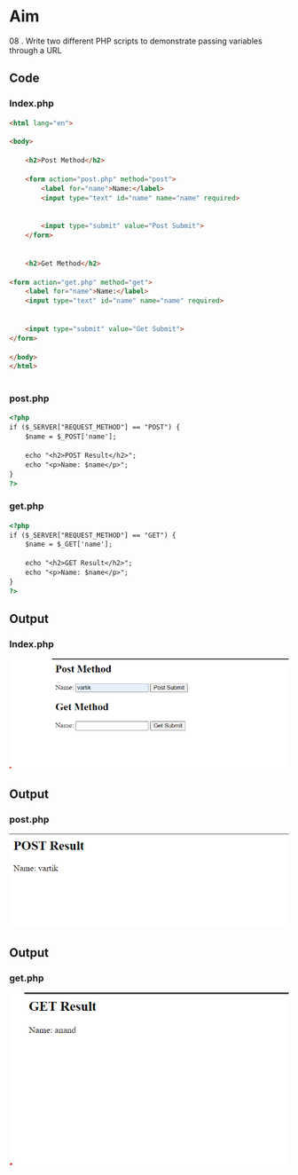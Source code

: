 # Aim
08 . Write two different PHP scripts to demonstrate passing variables through a URL
## Code

### Index.php
```html
<html lang="en">

<body>

    <h2>Post Method</h2>

    <form action="post.php" method="post">
        <label for="name">Name:</label>
        <input type="text" id="name" name="name" required>

     
        <input type="submit" value="Post Submit">
    </form>


    <h2>Get Method</h2>

<form action="get.php" method="get">
    <label for="name">Name:</label>
    <input type="text" id="name" name="name" required>

  
    <input type="submit" value="Get Submit">
</form>

</body>
</html>



```



### post.php
```html
<?php
if ($_SERVER["REQUEST_METHOD"] == "POST") {
    $name = $_POST['name'];

    echo "<h2>POST Result</h2>";
    echo "<p>Name: $name</p>";
} 
?>


```



### get.php
```html
<?php
if ($_SERVER["REQUEST_METHOD"] == "GET") {
    $name = $_GET['name'];

    echo "<h2>GET Result</h2>";
    echo "<p>Name: $name</p>";
} 
?>

```
## Output
### Index.php

![Output](1.png)

## Output

### post.php 

![Output](2.png)
## Output

### get.php 

![Output](3.png)